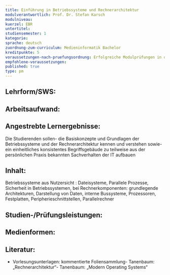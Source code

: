 ```yaml
---
title: Einführung in Betriebssysteme und Rechnerarchitektur
modulverantwortlich: Prof. Dr. Stefan Karsch
modulniveau:
kuerzel: EBR
untertitel:
studiensemester: 1
kategorie:
sprache: deutsch
zuordnung-zum-curriculum: Medieninformatik Bachelor
kreditpunkte: 5
voraussetzungen-nach-pruefungsordnung: Erfolgreiche Modulprüfungen in den Modulen des Grundstudiums
empfohlene-voraussetzungen: 
published: true
type: pm
---
```


## Lehrform/SWS:


## Arbeitsaufwand:

## Angestrebte Lernergebnisse:
Die Studierenden sollen- die Basiskonzepte und Grundlagen der Betriebssysteme und der Rechnerarchitektur kennen und verstehen sowie- ein einheitliches konsistentes Begriffsgebäude zu teilweise aus der persönlichen Praxis bekannten Sachverhalten der IT aufbauen

## Inhalt:
Betriebssysteme aus Nutzersicht : Dateisysteme, Parallele Prozesse, Sicherheit in Betriebssystemen, bei Rechnerkomponenten: grundlegende Architekturen, Darstellung von Daten, interne Bussysteme, Prozessoren, Festplatten, Peripherieschnittstellen, Parallelrechner

## Studien-/Prüfungsleistungen:


## Medienformen:


## Literatur:
- Vorlesungsunterlagen: kommentierte Foliensammlung- Tanenbaum: „Rechnerarchitektur“- Tanenbaum: „Modern Operating Systems“

